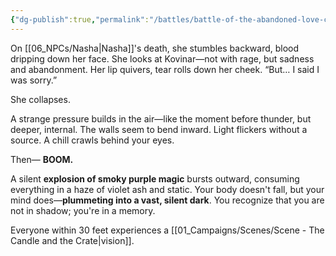 ```yaml
---
{"dg-publish":true,"permalink":"/battles/battle-of-the-abandoned-love-child/"}
---
```


On [[06_NPCs/Nasha\|Nasha]]'s death, she stumbles backward, blood dripping down her face. She looks at Kovinar—not with rage, but sadness and abandonment. Her lip quivers,  tear rolls down her cheek. “But… I said I was sorry.”

She collapses. 

A strange pressure builds in the air—like the moment before thunder, but deeper, internal. The walls seem to bend inward. Light flickers without a source. A chill crawls behind your eyes.

Then— **BOOM.**

A silent **explosion of smoky purple magic** bursts outward, consuming everything in a haze of violet ash and static. Your body doesn't fall, but your mind does—**plummeting into a vast, silent dark**. You recognize that you are not in shadow; you're in a memory.

Everyone within 30 feet experiences a [[01_Campaigns/Scenes/Scene - The Candle and the Crate\|vision]]. 